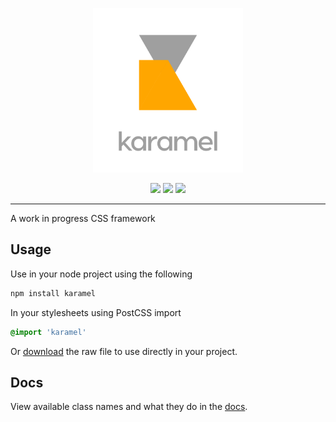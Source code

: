 <p align="center"><img src="logo.png" width="240"></p>

<p align="center">
    <a href="https://www.npmjs.com/package/karamel"><img src="https://img.shields.io/npm/v/karamel.svg"></a>
    <a href="https://travis-ci.org/limitlessloop/karamel"><img src="https://img.shields.io/travis/limitlessloop/karamel.svg"></a>
    <a href="https://discord.gg/BDEvF8m"><img src="https://img.shields.io/discord/617327499554193445"></a>    
</p>

<!-- [![NPM Version][npm-img]][npm-url]
[![Build Status][cli-img]][cli-url]
[![Discord][discord-img]][discord-url] -->

<hr />

A work in progress CSS framework

## Usage

Use in your node project using the following

```bash
npm install karamel
```

In your stylesheets using PostCSS import

```css
@import 'karamel'
```

Or <a href="https://unpkg.com/karamel@1.0.0-alpha.0/dist/karamel.css" target="_self" download>download</a> the raw file to use directly in your project.

## Docs

View available class names and what they do in the [docs](https://github.com/limitlessloop/karamel/blob/master/DOCS.md).

